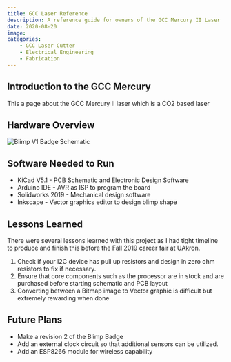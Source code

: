 ```yaml
---
title: GCC Laser Reference
description: A reference guide for owners of the GCC Mercury II Laser 
date: 2020-08-20
image:
categories:
    - GCC Laser Cutter
    - Electrical Engineering
    - Fabrication
---
```

## Introduction to the GCC Mercury 

This a page about the GCC Mercury II laser which is a CO2 based laser 

## Hardware Overview


![Blimp V1 Badge Schematic](blimp_schematic.jpg)

## Software Needed to Run 
* KiCad V5.1 - PCB Schematic and Electronic Design Software
* Arduino IDE  - AVR as ISP to program the board
* Solidworks 2019 - Mechanical design software 
* Inkscape - Vector graphics editor to design blimp shape 


## Lessons Learned 
There were several lessons learned with this project as I had tight timeline to produce and finish this before the Fall 2019 career fair at UAkron. 

1. Check if your I2C device has pull up resistors and design in zero ohm resistors to fix if necessary. 
2. Ensure that core components such as the processor are in stock and are purchased before starting schematic and PCB layout 
3. Converting between a Bitmap image to Vector graphic is difficult but extremely rewarding when done 

## Future Plans 
* Make a revision 2 of the Blimp Badge 
* Add an external clock circuit so that additional sensors can be utilized. 
* Add an ESP8266 module for wireless capability 

